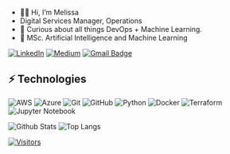 - 👋🏼 Hi, I’m Melissa
- Digital Services Manager, Operations
- 👀 Curious about all things DevOps + Machine Learning.
- 🌱 MSc. Artificial Intelligence and Machine Learning
<!---
melissacharles/melissacharles is a ✨ special ✨ repository because its `README.md` (this file) appears on your GitHub profile.
You can click the Preview link to take a look at your changes.
--->
[![LinkedIn](https://img.shields.io/badge/linkedin-%230077B5.svg?style=for-the-badge&logo=linkedin&logoColor=white)](https://www.linkedin.com/in/melissawcharles)
[![Medium](https://img.shields.io/badge/Medium-12100E?style=for-the-badge&logo=medium&logoColor=white)](https://medium.com/@melissacharles.py)
[![Gmail Badge](https://img.shields.io/badge/-melissacharles.py@gmail.com-c14438?style=flat-square&logo=Gmail&logoColor=white&link=mailto:melissacharles.py@gmail.com)](mailto:melissacharles.py@gmail.com)


## ⚡ Technologies
![AWS](https://img.shields.io/badge/AWS-%23FF9900.svg?style=for-the-badge&logo=amazon-aws&logoColor=white)
![Azure](https://img.shields.io/badge/azure-%230072C6.svg?style=for-the-badge&logo=microsoftazure&logoColor=white)
![Git](https://img.shields.io/badge/git-%23F05033.svg?style=for-the-badge&logo=git&logoColor=white)
![GitHub](https://img.shields.io/badge/github-%23121011.svg?style=for-the-badge&logo=github&logoColor=white)
![Python](https://img.shields.io/badge/python-3670A0?style=for-the-badge&logo=python&logoColor=ffdd54)
![Docker](https://img.shields.io/badge/docker-%230db7ed.svg?style=for-the-badge&logo=docker&logoColor=white)
![Terraform](https://img.shields.io/badge/terraform-%235835CC.svg?style=for-the-badge&logo=terraform&logoColor=white)
![Jupyter Notebook](https://img.shields.io/badge/jupyter-%23FA0F00.svg?style=for-the-badge&logo=jupyter&logoColor=white)

![Github Stats](https://github-readme-stats.vercel.app/api?username=MelissaCharles&count_private=true&show_icons=true&include_all_commits=true)
![Top Langs](https://github-readme-stats.vercel.app/api/top-langs/?username=MelissaCharles&hide=TeX&layout=compact)

[![Visitors](https://api.visitorbadge.io/api/visitors?path=MelissaCharles%2MelissaCharles&label=VISITORS&countColor=%23263759)](https://visitorbadge.io/status?path=MelissaCharles%2FMelissaCharles)
